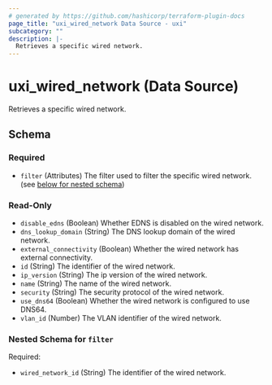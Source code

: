 ```yaml
---
# generated by https://github.com/hashicorp/terraform-plugin-docs
page_title: "uxi_wired_network Data Source - uxi"
subcategory: ""
description: |-
  Retrieves a specific wired network.
---
```


# uxi_wired_network (Data Source)

Retrieves a specific wired network.



<!-- schema generated by tfplugindocs -->
## Schema

### Required

- `filter` (Attributes) The filter used to filter the specific wired network. (see [below for nested schema](#nestedatt--filter))

### Read-Only

- `disable_edns` (Boolean) Whether EDNS is disabled on the wired network.
- `dns_lookup_domain` (String) The DNS lookup domain of the wired network.
- `external_connectivity` (Boolean) Whether the wired network has external connectivity.
- `id` (String) The identifier of the wired network.
- `ip_version` (String) The ip version of the wired network.
- `name` (String) The name of the wired network.
- `security` (String) The security protocol of the wired network.
- `use_dns64` (Boolean) Whether the wired network is configured to use DNS64.
- `vlan_id` (Number) The VLAN identifier of the wired network.

<a id="nestedatt--filter"></a>
### Nested Schema for `filter`

Required:

- `wired_network_id` (String) The identifier of the wired network.
